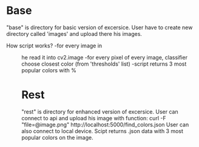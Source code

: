 # Base
"base" is directory for basic version of excersice. 
User have to create new directory called 'images' and upload there his images.

How script works?
-for every image in <dir> he read it into cv2.image
-for every pixel of every image, classifier choose closest color (from 'thresholds' list)
-script returns 3 most popular colors with %

# Rest
"rest" is directory for enhanced version of excersice.
User can connect to api and upload his image with function:
curl -F "file=@image.png" http://localhost:5000/find_colors.json 
User can also connect to local device.
Scipt returns .json data with 3 most popular colors on the image.
